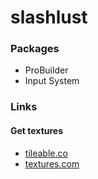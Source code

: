 # slashlust

### Packages

* ProBuilder
* Input System

### Links

#### Get textures

* [tileable.co](https://tileable.co/)
* [textures.com](https://textures.com/)

